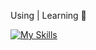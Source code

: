 Using | Learning 🧠

[![My Skills](https://skillicons.dev/icons?i=html,css,js,ts,wasm,discord,docker,git,github,gitlab,jest,nodejs,postman,vscode,ubuntu,windows,linux)](https://skillicons.dev)

